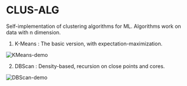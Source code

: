 # CLUS-ALG

Self-implementation of clustering algorithms for ML.
Algorithms work on data with n dimension.

1) K-Means : The basic version, with expectation-maximization.

![KMeans-demo](https://user-images.githubusercontent.com/45892555/200295040-08497adb-c79f-47e1-88dc-fa93c9c28edf.gif)

2) DBScan : Density-based, recursion on close points and cores.

![DBScan-demo](https://user-images.githubusercontent.com/45892555/200295061-83eea895-9697-46ff-a272-9f7b78b62482.gif)


